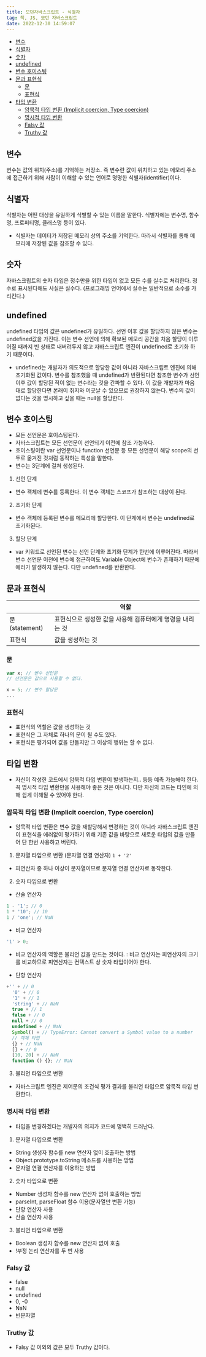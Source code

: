 ```yaml
---
title: 모던자바스크립트 - 식별자
tag: 책, JS, 모던 자바스크립트
date: 2022-12-30 14:59:07
---
```


- [변수](#변수)
- [식별자](#식별자)
- [숫자](#숫자)
- [undefined](#undefined)
- [변수 호이스팅](#변수-호이스팅)
- [문과 표현식](#문과-표현식)
  - [문](#문)
  - [표현식](#표현식)
- [타입 변환](#타입-변환)
  - [암묵적 타입 변환 (Implicit coercion, Type coercion)](#암묵적-타입-변환-implicit-coercion-type-coercion)
  - [명시적 타입 변환](#명시적-타입-변환)
  - [Falsy 값](#falsy-값)
  - [Truthy 값](#truthy-값)

## 변수

변수는 값의 위치(주소)를 기억하는 저장소. 즉 변수란 값이 위치하고 있는 메모리 주소에 접근하기 위해 사람이 이해할 수 있는 언어로 명명한 식별자(identifier)이다.

## 식별자

식별자는 어떤 대상을 유일하게 식별할 수 있는 이름을 말한다. 식별자에는 변수명, 함수명, 프로퍼티명, 클래스명 등이 있다.

- 식별자는 데이터가 저장된 메모리 상의 주소를 기억한다. 따라서 식별자를 통해 메모리에 저장된 값을 참조할 수 있다.

## 숫자

자바스크립트의 숫자 타입은 정수만을 위한 타입이 없고 모든 수를 실수로 처리한다. 정수로 표시된다해도 사실은 실수다. (프로그래밍 언어에서 실수는 일반적으로 소수를 가리킨다.)

## undefined

undefined 타입의 값은 undefined가 유일하다. 선언 이후 값을 할당하지 않은 변수는 undefined값을 가진다. 이는 변수 선언에 의해 확보된 메모리 공간을 처음 할당이 이루어질 때까지 빈 상태로 내버려두지 않고 자바스크립트 엔진이 undefined로 초기화 하기 때문이다.

- undefined는 개발자가 의도적으로 할당한 값이 아니라 자바스크립트 엔진에 의해 초기화된 값이다. 변수를 참조했을 때 undefined가 반환된다면 참조한 변수가 선언 이후 값이 할당된 적이 없는 변수라는 것을 간파할 수 있다. 이 값을 개발자가 마음대로 할당한다면 본래이 취지와 어긋날 수 있으므로 권장하지 않는다. 변수의 값이 없다는 것을 명시하고 싶을 때는 null을 할당한다.

## 변수 호이스팅

- 모든 선언문은 호이스팅된다.
- 자바스크립트는 모든 선언문이 선언되기 이전에 참조 가능하다.
- 호이스팅이란 var 선언문이나 function 선언문 등 모든 선언문이 해당 scope의 선두로 옮겨진 것처럼 동작하는 특성을 말한다.
- 변수는 3단계에 걸쳐 생성된다.

1. 선언 단계

- 변수 객체에 변수를 등록한다. 이 변수 객체는 스코프가 참조하는 대상이 된다.

2. 초기화 단계

- 변수 객체에 등록된 변수를 메모리에 할당한다. 이 단계에서 변수는 undefined로 초기화된다.

3. 할당 단계

- var 키워드로 선언된 변수는 선언 단계와 초기화 단계가 한번에 이루어진다. 따라서 변수 선언문 이전에 변수에 접근하여도 Variable Object에 변수가 존재하기 때문에 에러가 발생하지 않는다. 다만 undefined를 반환한다.

## 문과 표현식

|               | 역할                                                      |
| ------------- | --------------------------------------------------------- |
| 문(statement) | 표현식으로 생성한 값을 사용해 컴퓨터에게 명령을 내리는 것 |
| 표현식        | 값을 생성하는 것                                          |

### 문

```js
var x; // 변수 선언문
// 선언문은 값으로 사용할 수 없다.

x = 5; // 변수 할당문
...

```

### 표현식

- 표현식의 역할은 값을 생성하는 것
- 표현식은 그 자체로 하나의 문이 될 수도 있다.
- 표현식은 평가되어 값을 만들지만 그 이상의 행위는 할 수 없다.

## 타입 변환

- 자신이 작성한 코드에서 암묵적 타입 변환이 발생하는지.. 등등 예측 가능해야 한다. 꼭 명시적 타입 변환만을 사용해야 좋은 것은 아니다. 다만 자신의 코드는 타인에 의해 쉽게 이해될 수 있어야 한다.

### 암묵적 타입 변환 (Implicit coercion, Type coercion)

- 암묵적 타입 변환은 변수 값을 재할당해서 변경하는 것이 아니라 자바스크립트 엔진이 표현식을 에러없이 평가하기 위해 기존 값을 바탕으로 새로운 타입의 값을 만들어 단 한번 사용하고 버린다.

1. 문자열 타입으로 변환 (문자열 연결 연산자)
   `1 + '2'`

- 피연산자 중 하나 이상이 문자열이므로 문자열 연결 연산자로 동작한다.

2. 숫자 타입으로 변환

- 산술 연산자

```js
1 - '1'; // 0
1 * '10'; // 10
1 / 'one'; // NaN
```

- 비교 연산자

```js
'1' > 0;
```

- 비교 연산자의 역할은 불리언 값을 만드는 것이다. : 비교 연산자는 피연산자의 크기를 비교하므로 피연산자는 컨텍스트 상 숫자 타입이어야 한다.

- 단항 연산자

```js
+'' + // 0
  '0' + // 0
  '1' + // 1
  'string' + // NaN
  true + // 1
  false + // 0
  null + // 0
  undefined + // NaN
  Symbol() + // TypeError: Cannot convert a Symbol value to a number
  // 객체 타입
  {} + // NaN
  [] + // 0
  [10, 20] + // NaN
  function () {}; // NaN
```

3. 불리언 타입으로 변환

- 자바스크립트 엔진은 제어문의 조건식 평가 결과를 불리언 타입으로 암묵적 타입 변환한다.

### 명시적 타입 변환

- 타입을 변경하겠다는 개발자의 의지가 코드에 명백히 드러난다.

1. 문자열 타입으로 변환

- String 생성자 함수를 new 연산자 없이 호출하는 방법
- Object.prototype.toString 메소드를 사용하는 방법
- 문자열 연결 연산자를 이용하는 방법

2. 숫자 타입으로 변환

- Number 생성자 함수를 new 연산자 없이 호출하는 방법
- parseInt, parseFloat 함수 이용(문자열만 변환 가능)
- 단항 연산자 사용
- 산술 연산자 사용

3. 불리언 타입으로 변환

- Boolean 생성자 함수를 new 연산자 없이 호출
- !부정 논리 연산자를 두 번 사용

### Falsy 값

- false
- null
- undefined
- 0, -0
- NaN
- 빈문자열

### Truthy 값

- Falsy 값 이외의 값은 모두 Truthy 값이다.

